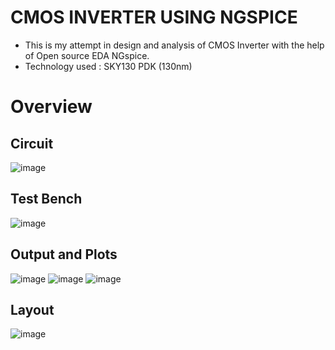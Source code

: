 # CMOS INVERTER USING NGSPICE
- This is my attempt in design and analysis of CMOS Inverter with the help of Open source EDA NGspice.
- Technology used : SKY130 PDK (130nm)
# Overview

## Circuit

![image](https://github.com/chennakeshavadasa/CMOS-Inverter/assets/123294639/30720e96-fb7d-4119-9be1-6a2293175ca3)


## Test Bench 

![image](https://github.com/chennakeshavadasa/CMOS-Inverter/assets/123294639/78f356ff-bebb-4a77-952a-2eeae093071d)

## Output and Plots

![image](https://github.com/chennakeshavadasa/CMOS-Inverter/assets/123294639/e28880d8-b7f4-4dcf-b479-6049a1b62658)
![image](https://github.com/chennakeshavadasa/CMOS-Inverter/assets/123294639/d1377031-982f-4b23-95e5-61216023c5c2)
![image](https://github.com/chennakeshavadasa/CMOS-Inverter/assets/123294639/9ef9b26e-ca19-445d-a1c4-daee3404b533)

## Layout 

![image](https://github.com/chennakeshavadasa/CMOS-Inverter/assets/123294639/124daf4d-7ff6-46fb-aee1-c3d11b09c2c0)
